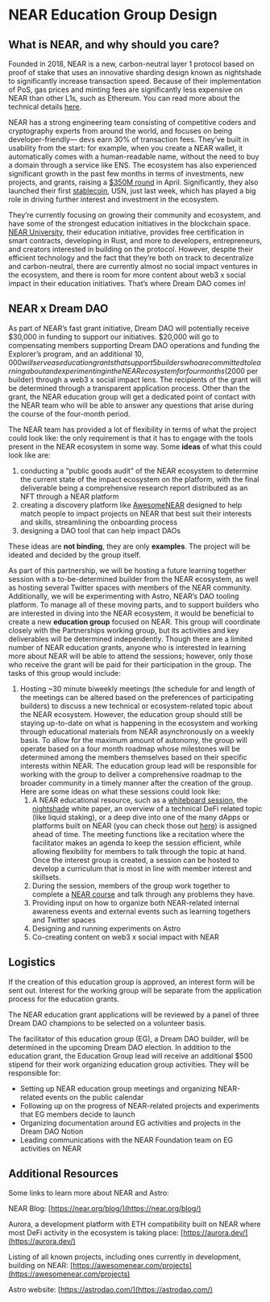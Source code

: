 # NEAR Education Group Design

## What is NEAR, and why should you care?

Founded in 2018, NEAR is a new, carbon-neutral layer 1 protocol based on proof of stake that uses an innovative sharding design known as nightshade to significantly increase transaction speed.  Because of their implementation of PoS, gas prices and minting fees are significantly less expensive on NEAR than other L1s, such as Ethereum.  You can read more about the technical details [here](https://near.org/papers/nightshade/). 

NEAR has a strong engineering team consisting of competitive coders and cryptography experts from around the world, and focuses on being developer-friendly— devs earn 30% of transaction fees. They’ve built in usability from the start: for example, when you create a NEAR wallet, it automatically comes with a human-readable name, without the need to buy a domain through a service like ENS. The ecosystem has also experienced significant growth in the past few months in terms of investments, new projects, and grants, raising a [$350M round](https://decrypt.co/97018/ethereum-rival-near-protocol-raises-350-million-new-funding) in April. Significantly, they also launched their first [stablecoin](https://medium.com/nearprotocol/decentral-bank-launches-usn-a-near-native-stablecoin-cafe1ec0c5af), USN, just last week, which has played a big role in driving further interest and investment in the ecosystem. 

They’re currently focusing on growing their community and ecosystem, and have some of the strongest education initiatives in the blockchain space. [NEAR University](https://www.near.university/), their education initiative, provides free certification in smart contracts, developing in Rust, and more to developers, entrepreneurs, and creators interested in building on the protocol. However, despite their efficient technology and the fact that they’re both on track to decentralize and carbon-neutral, there are currently almost no social impact ventures in the ecosystem, and there is room for more content about web3 x social impact in their education initiatives. That’s where Dream DAO comes in! 

## NEAR x Dream DAO

As part of NEAR’s fast grant initiative, Dream DAO will potentially receive $30,000 in funding to support our initiatives. $20,000 will go to compensating members supporting Dream DAO operations and funding the Explorer’s program, and an additional $10,000 will serve as education grants that support 5 builders who are committed to learning about and experimenting in the NEAR ecosystem for four months ($2000 per builder) through a web3 x social impact lens. The recipients of the grant will be determined through a transparent application process. Other than the grant, the NEAR education group will get a dedicated point of contact with the NEAR team who will be able to answer any questions that arise during the course of the four-month period. 

The NEAR team has provided a lot of flexibility in terms of what the project could look like: the only requirement is that it has to engage with the tools present in the NEAR ecosystem in some way. Some **ideas** of what this could look like are: 

1. conducting a “public goods audit” of the NEAR ecosystem to determine the current state of the impact ecosystem on the platform, with the final deliverable being a comprehensive research report distributed as an NFT through a NEAR platform
2. creating a discovery platform like [AwesomeNEAR](https://awesomenear.com/projects) designed to help match people to impact projects on NEAR that best suit their interests and skills, streamlining the onboarding process 
3. designing a DAO tool that can help impact DAOs

These ideas are **not binding**, they are only **examples**. The project will be ideated and decided by the group itself. 

 As part of this partnership, we will be hosting a future learning together session with a to-be-determined builder from the NEAR ecosystem, as well as hosting several Twitter spaces with members of the NEAR community. Additionally, we will be experimenting with Astro, NEAR’s DAO tooling platform. To manage all of these moving parts, and to support builders who are interested in diving into the NEAR ecosystem, it would be beneficial to create a new **education group** focused on NEAR.  This group will coordinate closely with the Partnerships working group, but its activities and key deliverables will be determined independently. Though there are a limited number of NEAR education grants, anyone who is interested in learning more about NEAR will be able to attend the sessions; however, only those who receive the grant will be paid for their participation in the group. The tasks of this group would include: 

1. Hosting ~30 minute biweekly meetings (the schedule for and length of the meetings can be altered based on the preferences of participating builders) to discuss a new technical or ecosystem-related topic about the NEAR ecosystem. However, the education group should still be staying up-to-date on what is happening in the ecosystem and working through educational materials from NEAR asynchronously on a weekly basis. To allow for the maximum amount of autonomy, the group will operate based on a four month roadmap whose milestones will be determined among the members themselves based on their specific interests within NEAR. The education group lead will be responsible for working with the group to deliver a comprehensive roadmap to the broader community in a timely manner after the creation of the group.
Here are some ideas on what these sessions could look like: 
    1. A NEAR educational resource, such as a [whiteboard session](https://www.youtube.com/playlist?list=PL9tzQn_TEuFWweVbfTbaedFdwVrvaYPq4), the [nightshade](https://near.org/papers/nightshade/#nightshade) white paper, an overview of a technical DeFi related topic (like liquid staking), or a deep dive into one of the many dApps or platforms built on NEAR (you can check those out [here](https://awesomenear.com/projects)) is assigned ahead of time. The meeting functions like a recitation where the facilitator makes an agenda to keep the session efficient, while allowing flexibility for members to talk through the topic at hand. Once the interest group is created, a session can be hosted to develop a curriculum that is most in line with member interest and skillsets. 
    2. During the session, members of the group work together to complete a [NEAR course](https://www.near.university/courses/near-certified-analyst) and talk through any problems they have.
    3. Providing input on how to organize both NEAR-related internal awareness events and external events such as learning togethers and Twitter spaces 
    4. Designing and running experiments on Astro
    5. Co-creating content on web3 x social impact with NEAR 

## Logistics

If the creation of this education group is approved, an interest form will be sent out. Interest for the working group will be separate from the application process for the education grants.

The NEAR education grant applications will be reviewed by a panel of three Dream DAO champions to be selected on a volunteer basis. 

The facilitator of this education group (EG), a Dream DAO builder, will be determined in the upcoming Dream DAO election. In addition to the education grant, the Education Group lead will receive an additional $500 stipend for their work organizing education group activities. They will be responsible for: 

- Setting up NEAR education group meetings and organizing NEAR-related events on the public calendar
- Following up on the progress of NEAR-related projects and experiments that EG members decide to launch
- Organizing documentation around EG activities and projects in the Dream DAO Notion
- Leading communications with the NEAR Foundation team on EG activities on NEAR

## Additional Resources

Some links to learn more about NEAR and Astro: 

NEAR Blog: [https://near.org/blog/](https://near.org/blog/)

Aurora, a development platform with ETH compatibility built on NEAR where most DeFi activity in the ecosystem is taking place: [https://aurora.dev/](https://aurora.dev/)

Listing of all known projects, including ones currently in development, building on NEAR: [https://awesomenear.com/projects](https://awesomenear.com/projects)

Astro website: [https://astrodao.com/](https://astrodao.com/)